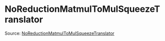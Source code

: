 # NoReductionMatmulToMulSqueezeTranslator

Source: [NoReductionMatmulToMulSqueezeTranslator](../../../csrc/preseg_passes/translate_no_reduction_matmul_to_mul_squeeze.cpp#L26)
